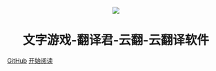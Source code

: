 <p align="center">
<img src="https://ae03.alicdn.com/kf/Hdb8a96108b6f47fb8857ad919049552dU.png" />
</p>
<h1 align="center">文字游戏-翻译君-云翻-云翻译软件</h1>

[GitHub](https://github.com/sh2288/transer)
[开始阅读](#文字游戏-翻译君-云翻-云翻译软件)




